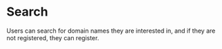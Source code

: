 
# Search

Users can search for domain names they are interested in, and if they are not registered, they can register.


